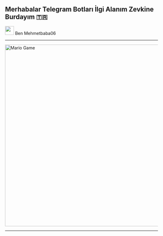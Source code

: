 ## Merhabalar Telegram Botları İlgi Alanım Zevkine Burdayım 🇹🇷
 <img src="https://github.com/TheDudeThatCode/TheDudeThatCode/blob/master/Assets/Hi.gif" width="29px"> Ben Mehmetbaba06 

___

<img src="https://github.com/TheDudeThatCode/TheDudeThatCode/blob/master/Assets/Mario_Gameplay.gif" alt="Mario Game" width="600" />

___ 
